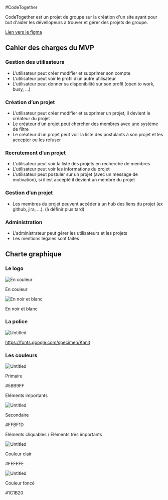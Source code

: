 #CodeTogether

CodeTogether est un projet de groupe sur la création d'un site ayant pour but d'aider les dévellopeurs à trouver et gérer des projets de groupe.


[Lien vers le figma](https://www.figma.com/design/BbpsTUrjKJW7XJMYShpnUP/CodeTogether?node-id=0-1&t=F0nPia16eTHGjVGa-1)

## Cahier des charges du MVP

### Gestion des utilisateurs

- L’utilisateur peut créer modifier et supprimer son compte
- L’utilisateur peut voir le profil d’un autre utilisateur
- L’utilisateur peut donner sa disponibilité sur son profil (open to work, busy, …)

### Création d’un projet

- L’utilisateur peut créer modifier et supprimer un projet, il devient le créateur du projet
- Le créateur d’un projet peut chercher des membres avec une système de filtre
- Le créateur d’un projet peut voir la liste des postulants à son projet et les accepter ou les refuser

### Recrutement d’un projet

- L’utilisateur peut voir la liste des projets en recherche de membres
- L’utilisateur peut voir les informations du projet
- L’utilisateur peut postuler sur un projet (avec un message de motivation), si il est accepté il devient un membre du projet

### Gestion d’un projet

- Les membres du projet peuvent accéder à un hub des liens du projet (ex github, jira, …).  (à définir plus tard)

### Administration

- L’administrateur peut gérer les utilisateurs et les projets
- Les mentions légales sont faites

## Charte graphique

### Le logo

![En couleur](https://prod-files-secure.s3.us-west-2.amazonaws.com/7dad97a8-35de-4262-a9cd-6415be1af634/0598119f-cd0b-403b-a673-75dbd8ed083b/Logo.png)

En couleur

![En noir et blanc](https://prod-files-secure.s3.us-west-2.amazonaws.com/7dad97a8-35de-4262-a9cd-6415be1af634/99d53cc1-3281-4e9a-9531-c30e573e851b/Logo_(1).png)

En noir et blanc

### La police

![Untitled](https://prod-files-secure.s3.us-west-2.amazonaws.com/7dad97a8-35de-4262-a9cd-6415be1af634/29174c04-6e65-4028-9313-6dcc6c160162/Untitled.png)

https://fonts.google.com/specimen/Kanit

### Les couleurs

![Untitled](https://prod-files-secure.s3.us-west-2.amazonaws.com/7dad97a8-35de-4262-a9cd-6415be1af634/a22bc70c-4943-45fc-a4f2-a376ef05e1aa/Untitled.png)

Primaire

#58B9FF

Eléments importants  

![Untitled](https://prod-files-secure.s3.us-west-2.amazonaws.com/7dad97a8-35de-4262-a9cd-6415be1af634/0784ed07-71d7-4ad9-a650-940c27920f6b/Untitled.png)

Secondaire

#FFBF1D

Eléments cliquables / Eléments  très importants

![Untitled](https://prod-files-secure.s3.us-west-2.amazonaws.com/7dad97a8-35de-4262-a9cd-6415be1af634/da0974a0-46c5-42d1-be4f-971ff027d93a/Untitled.png)

Couleur clair

#FEFEFE

![Untitled](https://prod-files-secure.s3.us-west-2.amazonaws.com/7dad97a8-35de-4262-a9cd-6415be1af634/57e3186b-c3ef-4da2-b8db-5466e58277d5/Untitled.png)

Couleur foncé

#1C1B20
